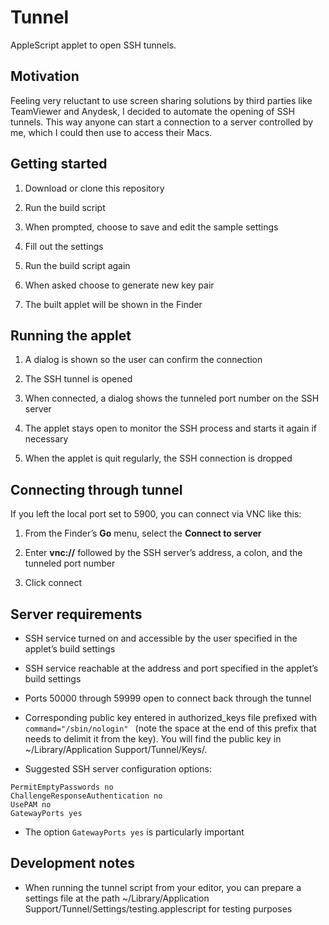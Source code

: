 # Tunnel
AppleScript applet to open SSH tunnels.

## Motivation
Feeling very reluctant to use screen sharing solutions by third parties like TeamViewer and Anydesk, I decided to automate the opening of SSH tunnels. This way anyone can start a connection to a server controlled by me, which I could then use to access their Macs.

## Getting started

1. Download or clone this repository

2. Run the build script

3. When prompted, choose to save and edit the sample settings

4. Fill out the settings

5. Run the build script again

6. When asked choose to generate new key pair

6. The built applet will be shown in the Finder

## Running the applet

1. A dialog is shown so the user can confirm the connection

2. The SSH tunnel is opened

3. When connected, a dialog shows the tunneled port number on the SSH server

4. The applet stays open to monitor the SSH process and starts it again if necessary

5. When the applet is quit regularly, the SSH connection is dropped

## Connecting through tunnel

If you left the local port set to 5900, you can connect via VNC like this:

1. From the Finder’s **Go** menu, select the **Connect to server** 

2. Enter **vnc://** followed by the SSH server’s address, a colon, and the tunneled port number

3. Click connect

## Server requirements

- SSH service turned on and accessible by the user specified in the applet’s build settings

- SSH service reachable at the address and port specified in the applet’s build settings

- Ports 50000 through 59999 open to connect back through the tunnel

- Corresponding public key entered in authorized_keys file prefixed with `command="/sbin/nologin" ` (note the space at the end of this prefix that needs to delimit it from the key). You will find the public key in ~/Library/Application Support/Tunnel/Keys/.

- Suggested SSH server configuration options:
```PasswordAuthentication no
PermitEmptyPasswords no
ChallengeResponseAuthentication no
UsePAM no
GatewayPorts yes
```
- The option `GatewayPorts yes` is particularly important

## Development notes

- When running the tunnel script from your editor, you can prepare a settings file at the path ~/Library/Application Support/Tunnel/Settings/testing.applescript for testing purposes